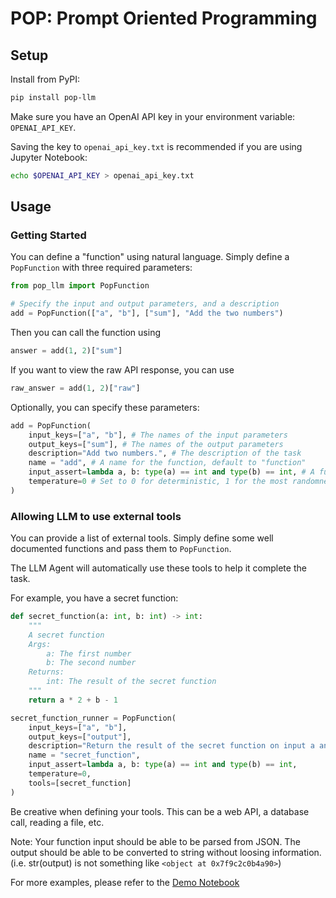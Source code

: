 # POP: Prompt Oriented Programming

## Setup

Install from PyPI:

```bash
pip install pop-llm
```

Make sure you have an OpenAI API key in your environment variable: `OPENAI_API_KEY`.

Saving the key to `openai_api_key.txt` is recommended if you are using Jupyter Notebook:

```bash
echo $OPENAI_API_KEY > openai_api_key.txt
```

## Usage

### Getting Started

You can define a "function" using natural language. Simply define a `PopFunction` with three required parameters:

```python
from pop_llm import PopFunction

# Specify the input and output parameters, and a description
add = PopFunction(["a", "b"], ["sum"], "Add the two numbers")
```

Then you can call the function using

```python
answer = add(1, 2)["sum"]
```

If you want to view the raw API response, you can use

```python
raw_answer = add(1, 2)["raw"]
```

Optionally, you can specify these parameters:

```python
add = PopFunction(
    input_keys=["a", "b"], # The names of the input parameters
    output_keys=["sum"], # The names of the output parameters
    description="Add two numbers.", # The description of the task
    name = "add", # A name for the function, default to "function"
    input_assert=lambda a, b: type(a) == int and type(b) == int, # A function to assert the input
    temperature=0 # Set to 0 for deterministic, 1 for the most randomness
)
```

### Allowing LLM to use external tools

You can provide a list of external tools. Simply define some well documented functions and pass them to `PopFunction`.

The LLM Agent will automatically use these tools to help it complete the task.

For example, you have a secret function:

```python
def secret_function(a: int, b: int) -> int:
    """
    A secret function
    Args:
        a: The first number
        b: The second number
    Returns:
        int: The result of the secret function
    """
    return a * 2 + b - 1

secret_function_runner = PopFunction(
    input_keys=["a", "b"],
    output_keys=["output"],
    description="Return the result of the secret function on input a and b.",
    name = "secret_function",
    input_assert=lambda a, b: type(a) == int and type(b) == int,
    temperature=0,
    tools=[secret_function]
)
```

Be creative when defining your tools. This can be a web API, a database call, reading a file, etc.

Note: Your function input should be able to be parsed from JSON. The output should be able to be converted to string without loosing information. (i.e. str(output) is not something like `<object at 0x7f9c2c0b4a90>`)

For more examples, please refer to the [Demo Notebook](./demo.ipynb)
